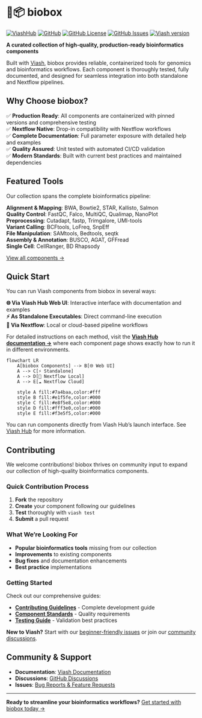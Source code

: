

# 🌱📦 biobox

[![ViashHub](https://img.shields.io/badge/ViashHub-biobox-7a4baa.svg)](https://www.viash-hub.com/packages/biobox)
[![GitHub](https://img.shields.io/badge/GitHub-viash--hub%2Fbiobox-blue.svg)](https://github.com/viash-hub/biobox)
[![GitHub
License](https://img.shields.io/github/license/viash-hub/biobox.svg)](https://github.com/viash-hub/biobox/blob/main/LICENSE)
[![GitHub
Issues](https://img.shields.io/github/issues/viash-hub/biobox.svg)](https://github.com/viash-hub/biobox/issues)
[![Viash
version](https://img.shields.io/badge/Viash-v0.9.4-blue.svg)](https://viash.io)

**A curated collection of high-quality, production-ready bioinformatics
components**

Built with [Viash](https://viash.io), biobox provides reliable,
containerized tools for genomics and bioinformatics workflows. Each
component is thoroughly tested, fully documented, and designed for
seamless integration into both standalone and Nextflow pipelines.

## Why Choose biobox?

✅ **Production Ready**: All components are containerized with pinned
versions and comprehensive testing  
✅ **Nextflow Native**: Drop-in compatibility with Nextflow workflows  
✅ **Complete Documentation**: Full parameter exposure with detailed
help and examples  
✅ **Quality Assured**: Unit tested with automated CI/CD validation  
✅ **Modern Standards**: Built with current best practices and
maintained dependencies

## Featured Tools

Our collection spans the complete bioinformatics pipeline:

**Alignment & Mapping**: BWA, Bowtie2, STAR, Kallisto, Salmon  
**Quality Control**: FastQC, Falco, MultiQC, Qualimap, NanoPlot  
**Preprocessing**: Cutadapt, fastp, Trimgalore, UMI-tools  
**Variant Calling**: BCFtools, LoFreq, SnpEff  
**File Manipulation**: SAMtools, Bedtools, seqtk  
**Assembly & Annotation**: BUSCO, AGAT, GFFread  
**Single Cell**: CellRanger, BD Rhapsody

[View all components →](https://www.viash-hub.com/packages/biobox)

## Quick Start

You can run Viash components from biobox in several ways:

**🌐 Via Viash Hub Web UI**: Interactive interface with documentation
and examples  
**⚡ As Standalone Executables**: Direct command-line execution  
**🔄 Via Nextflow**: Local or cloud-based pipeline workflows

For detailed instructions on each method, visit the **[Viash Hub
documentation →](https://viash-hub.com/packages/biobox)** where each
component page shows exactly how to run it in different environments.

``` mermaid
flowchart LR
    A[biobox Components] --> B[🌐 Web UI]
    A --> C[⚡ Standalone]
    A --> D[🔄 Nextflow Local]
    A --> E[☁️ Nextflow Cloud]
    
    style A fill:#7a4baa,color:#fff
    style B fill:#e1f5fe,color:#000
    style C fill:#e8f5e8,color:#000
    style D fill:#fff3e0,color:#000
    style E fill:#f3e5f5,color:#000
```

You can run components directly from Viash Hub’s launch interface. See
[Viash Hub](https://www.viash-hub.com/packages/biobox) for more
information.

## Contributing

We welcome contributions! biobox thrives on community input to expand
our collection of high-quality bioinformatics components.

### Quick Contribution Process

1.  **Fork** the repository
2.  **Create** your component following our guidelines  
3.  **Test** thoroughly with `viash test`
4.  **Submit** a pull request

### What We’re Looking For

- **Popular bioinformatics tools** missing from our collection
- **Improvements** to existing components
- **Bug fixes** and documentation enhancements
- **Best practice** implementations

### Getting Started

Check out our comprehensive guides:

- **[Contributing
  Guidelines](https://github.com/viash-hub/biobox/blob/main/CONTRIBUTING.md)** -
  Complete development guide
- **[Component Standards](docs/COMPONENT_DEVELOPMENT.md)** - Quality
  requirements
- **[Testing Guide](docs/TESTING.md)** - Validation best practices

**New to Viash?** Start with our [beginner-friendly
issues](https://github.com/viash-hub/biobox/labels/good%20first%20issue)
or join our [community
discussions](https://github.com/viash-hub/biobox/discussions).

## Community & Support

- **Documentation**: [Viash Documentation](https://viash.io)
- **Discussions**: [GitHub
  Discussions](https://github.com/viash-hub/biobox/discussions)
- **Issues**: [Bug Reports & Feature
  Requests](https://github.com/viash-hub/biobox/issues)

------------------------------------------------------------------------

**Ready to streamline your bioinformatics workflows?** [Get started with
biobox today →](https://www.viash-hub.com/packages/biobox)
